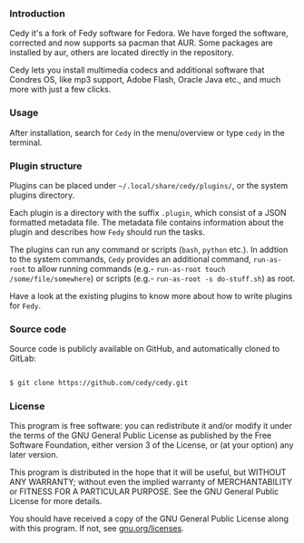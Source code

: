 ### Introduction
Cedy it's a fork of Fedy software for Fedora. We have forged the software, corrected and now supports sa pacman that AUR. Some packages are installed by aur, others are located directly in the repository.

Cedy lets you install multimedia codecs and additional software that Condres OS, like mp3 support, Adobe Flash, Oracle Java etc., and much more with just a few clicks.


### Usage

After installation, search for `Cedy` in the menu/overview or type `cedy` in the terminal.

### Plugin structure

Plugins can be placed under `~/.local/share/cedy/plugins/`, or the system plugins directory.

Each plugin is a directory with the suffix `.plugin`, which consist of a JSON formatted metadata file. The metadata file contains information about the plugin and describes how `Fedy` should run the tasks.

The plugins can run any command or scripts (`bash`, `python` etc.). In addtion to the system commands, `Cedy` provides an additional command, `run-as-root` to allow running commands (e.g.- `run-as-root touch /some/file/somewhere`) or scripts (e.g.- `run-as-root -s do-stuff.sh`) as root.

Have a look at the existing plugins to know more about how to write plugins for `Fedy`.

### Source code

Source code is publicly available on GitHub, and automatically cloned to GitLab:


```sh

$ git clone https://github.com/cedy/cedy.git
```


### License

This program is free software: you can redistribute it and/or modify it under
the terms of the GNU General Public License as published by the Free Software
Foundation, either version 3 of the License, or (at your option) any later
version.

This program is distributed in the hope that it will be useful, but WITHOUT ANY
WARRANTY; without even the implied warranty of MERCHANTABILITY or FITNESS FOR A
PARTICULAR PURPOSE. See the GNU General Public License for more details.

You should have received a copy of the GNU General Public License along with
this program.  If not, see [gnu.org/licenses](http://www.gnu.org/licenses/).
